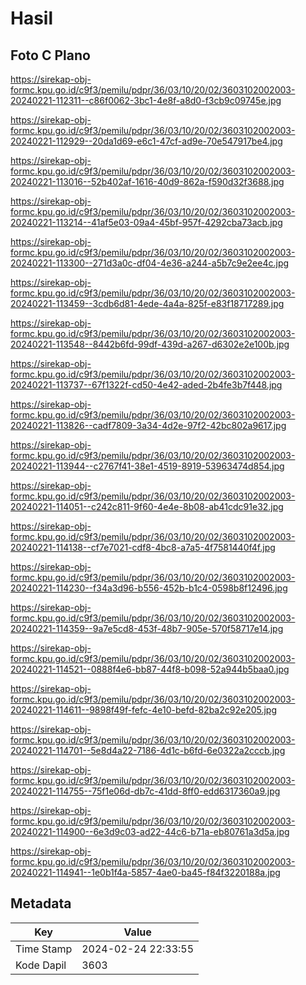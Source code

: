 # Hasil

## Foto C Plano

https://sirekap-obj-formc.kpu.go.id/c9f3/pemilu/pdpr/36/03/10/20/02/3603102002003-20240221-112311--c86f0062-3bc1-4e8f-a8d0-f3cb9c09745e.jpg

https://sirekap-obj-formc.kpu.go.id/c9f3/pemilu/pdpr/36/03/10/20/02/3603102002003-20240221-112929--20da1d69-e6c1-47cf-ad9e-70e547917be4.jpg

https://sirekap-obj-formc.kpu.go.id/c9f3/pemilu/pdpr/36/03/10/20/02/3603102002003-20240221-113016--52b402af-1616-40d9-862a-f590d32f3688.jpg

https://sirekap-obj-formc.kpu.go.id/c9f3/pemilu/pdpr/36/03/10/20/02/3603102002003-20240221-113214--41af5e03-09a4-45bf-957f-4292cba73acb.jpg

https://sirekap-obj-formc.kpu.go.id/c9f3/pemilu/pdpr/36/03/10/20/02/3603102002003-20240221-113300--271d3a0c-df04-4e36-a244-a5b7c9e2ee4c.jpg

https://sirekap-obj-formc.kpu.go.id/c9f3/pemilu/pdpr/36/03/10/20/02/3603102002003-20240221-113459--3cdb6d81-4ede-4a4a-825f-e83f18717289.jpg

https://sirekap-obj-formc.kpu.go.id/c9f3/pemilu/pdpr/36/03/10/20/02/3603102002003-20240221-113548--8442b6fd-99df-439d-a267-d6302e2e100b.jpg

https://sirekap-obj-formc.kpu.go.id/c9f3/pemilu/pdpr/36/03/10/20/02/3603102002003-20240221-113737--67f1322f-cd50-4e42-aded-2b4fe3b7f448.jpg

https://sirekap-obj-formc.kpu.go.id/c9f3/pemilu/pdpr/36/03/10/20/02/3603102002003-20240221-113826--cadf7809-3a34-4d2e-97f2-42bc802a9617.jpg

https://sirekap-obj-formc.kpu.go.id/c9f3/pemilu/pdpr/36/03/10/20/02/3603102002003-20240221-113944--c2767f41-38e1-4519-8919-53963474d854.jpg

https://sirekap-obj-formc.kpu.go.id/c9f3/pemilu/pdpr/36/03/10/20/02/3603102002003-20240221-114051--c242c811-9f60-4e4e-8b08-ab41cdc91e32.jpg

https://sirekap-obj-formc.kpu.go.id/c9f3/pemilu/pdpr/36/03/10/20/02/3603102002003-20240221-114138--cf7e7021-cdf8-4bc8-a7a5-4f7581440f4f.jpg

https://sirekap-obj-formc.kpu.go.id/c9f3/pemilu/pdpr/36/03/10/20/02/3603102002003-20240221-114230--f34a3d96-b556-452b-b1c4-0598b8f12496.jpg

https://sirekap-obj-formc.kpu.go.id/c9f3/pemilu/pdpr/36/03/10/20/02/3603102002003-20240221-114359--9a7e5cd8-453f-48b7-905e-570f58717e14.jpg

https://sirekap-obj-formc.kpu.go.id/c9f3/pemilu/pdpr/36/03/10/20/02/3603102002003-20240221-114521--0888f4e6-bb87-44f8-b098-52a944b5baa0.jpg

https://sirekap-obj-formc.kpu.go.id/c9f3/pemilu/pdpr/36/03/10/20/02/3603102002003-20240221-114611--9898f49f-fefc-4e10-befd-82ba2c92e205.jpg

https://sirekap-obj-formc.kpu.go.id/c9f3/pemilu/pdpr/36/03/10/20/02/3603102002003-20240221-114701--5e8d4a22-7186-4d1c-b6fd-6e0322a2cccb.jpg

https://sirekap-obj-formc.kpu.go.id/c9f3/pemilu/pdpr/36/03/10/20/02/3603102002003-20240221-114755--75f1e06d-db7c-41dd-8ff0-edd6317360a9.jpg

https://sirekap-obj-formc.kpu.go.id/c9f3/pemilu/pdpr/36/03/10/20/02/3603102002003-20240221-114900--6e3d9c03-ad22-44c6-b71a-eb80761a3d5a.jpg

https://sirekap-obj-formc.kpu.go.id/c9f3/pemilu/pdpr/36/03/10/20/02/3603102002003-20240221-114941--1e0b1f4a-5857-4ae0-ba45-f84f3220188a.jpg


## Metadata

| Key        | Value               |
| ---------- | ------------------- |
| Time Stamp | 2024-02-24 22:33:55 |
| Kode Dapil | 3603                |



